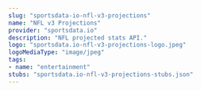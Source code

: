```yaml
---
slug: "sportsdata-io-nfl-v3-projections"
name: "NFL v3 Projections"
provider: "sportsdata.io"
description: "NFL projected stats API."
logo: "sportsdata.io-nfl-v3-projections-logo.jpeg"
logoMediaType: "image/jpeg"
tags:
- name: "entertainment"
stubs: "sportsdata.io-nfl-v3-projections-stubs.json"
---
```

